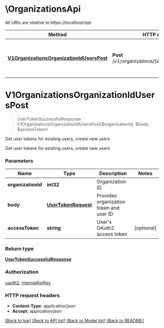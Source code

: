 # \OrganizationsApi

All URIs are relative to *https://localhost/api*

Method | HTTP request | Description
------------- | ------------- | -------------
[**V1OrganizationsOrganizationIdUsersPost**](OrganizationsApi.md#V1OrganizationsOrganizationIdUsersPost) | **Post** /v1/organizations/{organizationId}/users | Get user tokens for existing users, create new users


# **V1OrganizationsOrganizationIdUsersPost**
> UserTokenSuccessfulResponse V1OrganizationsOrganizationIdUsersPost($organizationId, $body, $accessToken)

Get user tokens for existing users, create new users

Get user tokens for existing users, create new users


### Parameters

Name | Type | Description  | Notes
------------- | ------------- | ------------- | -------------
 **organizationId** | **int32**| Organization ID | 
 **body** | [**UserTokenRequest**](UserTokenRequest.md)| Provides organization token and user ID | 
 **accessToken** | **string**| User&#39;s OAuth2 access token | [optional] 

### Return type

[**UserTokenSuccessfulResponse**](UserTokenSuccessfulResponse.md)

### Authorization

[oauth2](../README.md#oauth2), [internalApiKey](../README.md#internalApiKey)

### HTTP request headers

 - **Content-Type**: application/json
 - **Accept**: application/json

[[Back to top]](#) [[Back to API list]](../README.md#documentation-for-api-endpoints) [[Back to Model list]](../README.md#documentation-for-models) [[Back to README]](../README.md)

